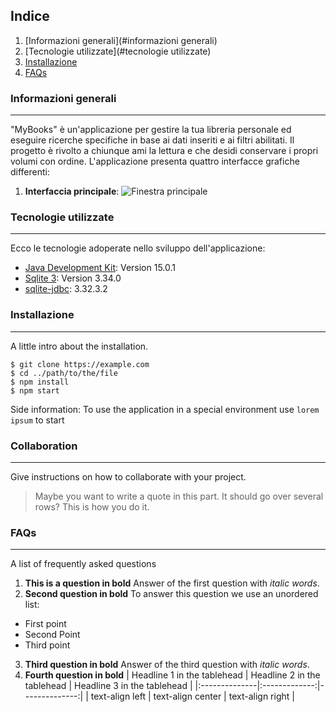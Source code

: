## Indice
1. [Informazioni generali](#informazioni generali)
2. [Tecnologie utilizzate](#tecnologie utilizzate)
3. [Installazione](#installazione)
4. [FAQs](#faqs)

### Informazioni generali
***
"MyBooks" è un'applicazione per gestire la tua libreria personale ed eseguire ricerche specifiche in base ai dati inseriti e ai filtri abilitati.
Il progetto è rivolto a chiunque ami la lettura e che desidi conservare i propri volumi con ordine.
L'applicazione presenta quattro interfacce grafiche differenti:

1) **Interfaccia principale**: 
![Finestra principale](https://imgur.com/gallery/6roru5S)


### Tecnologie utilizzate
***
Ecco le tecnologie adoperate nello sviluppo dell'applicazione:
* [Java Development Kit](https://www.oracle.com/it/java/technologies/javase-jdk15-doc-downloads.html): Version 15.0.1 
* [Sqlite 3](https://www.sqlite.org/download.html): Version 3.34.0
* [sqlite-jdbc](https://github.com/xerial/sqlite-jdbc/releases): 3.32.3.2
### Installazione
***
A little intro about the installation.
```
$ git clone https://example.com
$ cd ../path/to/the/file
$ npm install
$ npm start
```
Side information: To use the application in a special environment use ```lorem ipsum``` to start
### Collaboration
***
Give instructions on how to collaborate with your project.
> Maybe you want to write a quote in this part. 
> It should go over several rows?
> This is how you do it.
### FAQs
***
A list of frequently asked questions
1. **This is a question in bold**
Answer of the first question with _italic words_. 
2. __Second question in bold__ 
To answer this question we use an unordered list:
* First point
* Second Point
* Third point
3. **Third question in bold**
Answer of the third question with *italic words*.
4. **Fourth question in bold**
| Headline 1 in the tablehead | Headline 2 in the tablehead | Headline 3 in the tablehead |
|:--------------|:-------------:|--------------:|
| text-align left | text-align center | text-align right |
